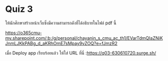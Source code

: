 # Quiz 3

ให้นักศึกษาสร้างหน้าเว็บซึ่งมีความสามารถดังที่ได้อธิบายในไฟล์ pdf นี้

https://o365cmu-my.sharepoint.com/:b:/g/personal/chayanin_s_cmu_ac_th1/EVarTdmQIaZNiKJnmLJKkPABg_d_aKRhOmE7sMpay9vZOQ?e=fJmzR2

เมื่อ Deploy app เรียบร้อยแล้ว ให้ใส่ URL ที่นี่ :https://q03-630610720.surge.sh/
